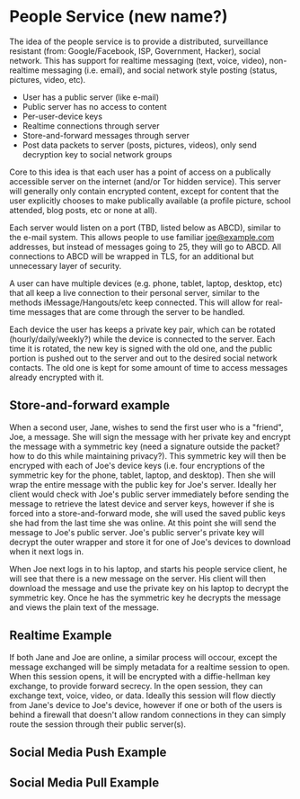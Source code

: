 People Service (new name?)
==========================

The idea of the people service is to provide a distributed, surveillance resistant (from: Google/Facebook, ISP, Government, Hacker), social network. This has support for realtime messaging (text, voice, video), non-realtime messaging (i.e. email), and social network style posting (status, pictures, video, etc).

* User has a public server (like e-mail)
* Public server has no access to content
* Per-user-device keys
* Realtime connections through server
* Store-and-forward messages through server
* Post data packets to server (posts, pictures, videos), only send decryption key to social network groups

Core to this idea is that each user has a point of access on a publically accessible server on the internet (and/or Tor hidden service). This server will generally only contain encrypted content, except for content that the user explicitly chooses to make publically available (a profile picture, school attended, blog posts, etc or none at all). 

Each server would listen on a port (TBD, listed below as ABCD), similar to the e-mail system. This allows people to use familiar joe@example.com addresses, but instead of messages going to 25, they will go to ABCD. All connections to ABCD will be wrapped in TLS, for an additional but unnecessary layer of security.

A user can have multiple devices (e.g. phone, tablet, laptop, desktop, etc) that all keep a live connection to their personal server, similar to the methods iMessage/Hangouts/etc keep connected. This will allow for real-time messages that are come through the server to be handled. 

Each device the user has keeps a private key pair, which can be rotated (hourly/daily/weekly?) while the device is connected to the server. Each time it is rotated, the new key is signed with the old one, and the public portion is pushed out to the server and out to the desired social network contacts. The old one is kept for some amount of time to access messages already encrypted with it.

Store-and-forward example
-------------------------

When a second user, Jane, wishes to send the first user who is a "friend", Joe, a message. She will sign the message with her private key and encrypt the message with a symmetric key (need a signature outside the packet? how to do this while maintaining privacy?). This symmetric key will then be encryped with each of Joe's device keys (i.e. four encryptions of the symmetric key for the phone, tablet, laptop, and desktop). Then she will wrap the entire message with the public key for Joe's server. Ideally her client would check with Joe's public server immediately before sending the message to retrieve the latest device and server keys, however if she is forced into a store-and-forward mode, she will used the saved public keys she had from the last time she was online. At this point she will send the message to Joe's public server. Joe's public server's private key will decrypt the outer wrapper and store it for one of Joe's devices to download when it next logs in.

When Joe next logs in to his laptop, and starts his people service client, he will see that there is a new message on the server. His client will then download the message and use the private key on his laptop to decrypt the symmetric key. Once he has the symmetric key he decrypts the message and views the plain text of the message.

Realtime Example
----------------

If both Jane and Joe are online, a similar process will occour, except the message exchanged will be simply metadata for a realtime session to open. When this session opens, it will be encrypted with a diffie-hellman key exchange, to provide forward secrecy. In the open session, they can exchange text, voice, video, or data. Ideally this session will flow diectly from Jane's device to Joe's device, however if one or both of the users is behind a firewall that doesn't allow random connections in they can simply route the session through their public server(s). 

Social Media Push Example
-------------------------

Social Media Pull Example
-------------------------


